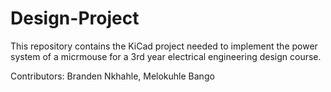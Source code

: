# Design-Project
This repository contains the KiCad project needed to implement the power system of a micrmouse for a 3rd year electrical engineering design course.

Contributors:
Branden Nkhahle,
Melokuhle Bango
